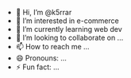 - 👋 Hi, I’m @k5rrar
- 👀 I’m interested in e-commerce
- 🌱 I’m currently learning web dev
- 💞️ I’m looking to collaborate on ...
- 📫 How to reach me ...
- 😄 Pronouns: ...
- ⚡ Fun fact: ...

<!---
k5rrar/k5rrar is a ✨ special ✨ repository because its `README.md` (this file) appears on your GitHub profile.
You can click the Preview link to take a look at your changes.
--->
